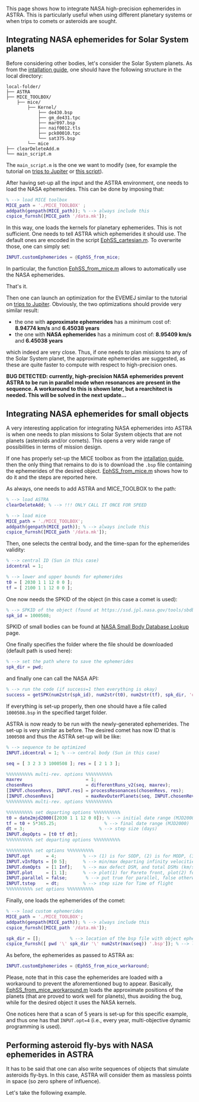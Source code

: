This page shows how to integrate NASA high-precision ephemerides in ASTRA. This is particularly useful when using different planetary systems or when trips to comets or asteroids are sought.

## Integrating NASA ephemerides for Solar System planets

Before considering other bodies, let's consider the Solar System planets. As from the [intallation guide](./install.md), one should have the following structure in the local directory:

```pgsql
local-folder/
├── ASTRA
├── MICE_TOOLBOX/
    ├── mice/
        ├── Kernel/
            ├── de430.bsp
            ├── gm_de431.tpc
            ├── mar097.bsp
            ├── naif0012.tls
            ├── pck00010.tpc
            └── sat375.bsp
        └── mice
├── clearDeleteAdd.m
└── main_script.m
```

The ```main_script.m``` is the one we want to modify (see, for example the tutorial on [trips to Jupiter](./trips_to_jupiter.md) or <a href="https://github.com/andreabellome/astra/blob/main/astra_with_custom_eph_mice.m" target="_blank">this script</a>).

After having set-up all the input and the ASTRA environment, one needs to load the NASA ephemerides. This can be done by imposing that:

```matlab
% --> load MICE toolbox
MICE_path = './MICE_TOOLBOX' ;
addpath(genpath(MICE_path)); % --> always include this
cspice_furnsh([MICE_path '/data.mk']);
```

In this way, one loads the kernels for planetary ephemerides. This is not sufficient. One needs to tell ASTRA which ephemerides it should use. The default ones are encoded in the script <a href="https://github.com/andreabellome/astra/blob/main/ASTRA/Ephemerides%20%26%20constants/Solar%20System/EphSS_cartesian.m" target="_blank">EphSS_cartesian.m</a>. To overwrite those, one can simply set:

```matlab
INPUT.customEphemerides = @EphSS_from_mice;
```

In particular, the function <a href="https://github.com/andreabellome/astra/blob/main/ASTRA/Ephemerides%20%26%20constants/Eph_MICE_interface/EphSS_from_mice.m" target="_blank">EphSS_from_mice.m</a> allows to automatically use the NASA ephemerides.

That's it. 

Then one can launch an optimization for the EVEMEJ similar to the tutorial on [trips to Jupiter](./trips_to_jupiter.md). Obviously, the two optimizations should provide very similar result:

- the one with **approximate ephemerides** has a minimum cost of: **8.94774 km/s** and **6.45038 years**
- the one with **NASA ephemerides** has a minimum cost of: **8.95409 km/s**  and **6.45038 years**

which indeed are very close. Thus, if one needs to plan missions to any of the Solar System planet, the approximate ephemerides are suggested, as these are quite faster to compute with respect to high-precision ones.

**BUG DETECTED: currently, high-precision NASA ephemerides prevent ASTRA to be run in parallel mode when resonances are present in the sequence. A workaround to this is shown later, but a rearchitect is needed. This will be solved in the next update...**

## Integrating NASA ephemerides for small objects

A very interesting application for integrating NASA ephemerides into ASTRA is when one needs to plan missions to Solar System objects that are not planets (asteroids and/or comets). This opens a very wide range of possibilities in terms of mission design.

If one has properly set-up the MICE toolbox as from the [intallation guide](./install.md), then the only thing that remains to do is to download the ```.bsp``` file containing the ephemerides of the desired object. <a href="https://github.com/andreabellome/astra/blob/main/download_nasa_ephemerides.m" target="_blank">EphSS_from_mice.m</a> shows how to do it and the steps are reported here.

As always, one needs to add ASTRA and MICE_TOOLBOX to the path:

```matlab
% --> load ASTRA
clearDeleteAdd; % --> !!! ONLY CALL IT ONCE FOR SPEED

% --> load mice
MICE_path = './MICE_TOOLBOX';
addpath(genpath(MICE_path)); % --> always include this
cspice_furnsh([MICE_path '/data.mk']);
```

Then, one selects the central body, and the time-span for the ephemerides validity:

```matlab
% --> central ID (Sun in this case)
idcentral = 1;

% --> lower and upper bounds for ephemerides
t0 = [ 2030 1 1 12 0 0 ];
tf = [ 2100 1 1 12 0 0 ];
```

One now needs the SPKID of the object (in this case a comet is used):

```matlab
% --> SPKID of the object (found at https://ssd.jpl.nasa.gov/tools/sbdb_lookup.html#/)
spk_id = 1000508;
```

SPKID of small bodies can be found at <a href="https://ssd.jpl.nasa.gov/tools/sbdb_lookup.html#/" target="_blank">NASA Small Body Database Lookup</a> page.

One finally specifies the folder where the file should be downloaded (default path is used here):

```matlab
% --> set the path where to save the ephemerides
spk_dir = pwd;
```

and finally one can call the NASA API:

```matlab
% --> run the code (if success=1 then everything is okay)
success = getSPK(num2str(spk_id), num2str(t0), num2str(tf), spk_dir, 'overwrite', 'on');
```

If everything is set-up properly, then one should have a file called ```1000508.bsp``` in the specified target folder.

ASTRA is now ready to be run with the newly-generated ephemerides. The set-up is very similar as before. The desired comet has now ID that is ```1000508``` and thus the ASTRA set-up will be like:

```matlab
% --> sequence to be optimized
INPUT.idcentral = 1; % --> central body (Sun in this case)

seq = [ 3 2 3 3 1000508 ]; res = [ 2 1 3 ];

%%%%%%%%%% multi-rev. options %%%%%%%%%%
maxrev                        = 1;                                                          % --> max. number of revolutions (round number)
chosenRevs                    = differentRuns_v2(seq, maxrev);                              % --> generate successive runs
[INPUT.chosenRevs, INPUT.res] = processResonances(chosenRevs, res);                         % --> process the resonances options
[INPUT.chosenRevs]            = maxRevOuterPlanets(seq, INPUT.chosenRevs, INPUT.idcentral); % --> only zero revs. on outer planets
%%%%%%%%%% multi-rev. options %%%%%%%%%%

%%%%%%%%%% set departing options %%%%%%%%%%
t0 = date2mjd2000([2030 1 1 12 0 0]); % --> initial date range (MJD2000)
tf = t0 + 5*365.25;                  % --> final date range (MJD2000)
dt = 3;                            % --> step size (days)
INPUT.depOpts = [t0 tf dt];
%%%%%%%%%% set departing options %%%%%%%%%%

%%%%%%%%%% set options %%%%%%%%%%
INPUT.opt      = 4;          % --> (1) is for SODP, (2) is for MODP, (3) is for DATES - SODP, (4) is for YEARS - MODP
INPUT.vInfOpts = [0 5];      % --> min/max departing infinity velocities (km/s)
INPUT.dsmOpts  = [1 Inf];    % --> max defect DSM, and total DSMs (km/s)
INPUT.plot     = [1 1];      % --> plot(1) for Pareto front, plot(2) for best traj. DV
INPUT.parallel = false;       % --> put true for parallel, false otherwise
INPUT.tstep    = dt;         % --> step size for Time of flight            
%%%%%%%%%% set options %%%%%%%%%%
```

Finally, one loads the ephemerides of the comet:

```matlab
% --> load custom ephemerides
MICE_path = './MICE_TOOLBOX';
addpath(genpath(MICE_path)); % --> always include this
cspice_furnsh([MICE_path '/data.mk']);

spk_dir = [];           % --> location of the bsp file with object ephemerides (if empty, then the current directory is used)
cspice_furnsh([ pwd '\' spk_dir '\' num2str(max(seq)) '.bsp']); % --> load the object ephemerides
```

As before, the ephemerides as passed to ASTRA as:

```matlab
INPUT.customEphemerides = @EphSS_from_mice_workaround;
```

Please, note that in this case the ephemerides are loaded with a workaround to prevent the aforementioned bug to appear. Basically, <a href="https://github.com/andreabellome/astra/blob/main/ASTRA/Ephemerides%20%26%20constants/Eph_MICE_interface/EphSS_from_mice_workaround.m" target="_blank">EphSS_from_mice_workaround.m</a> loads the approximate positions of the planets (that are proved to work well for planets), thus avoiding the bug, while for the desired object it uses the NASA kernels.

One notices here that a scan of 5 years is set-up for this specific example, and thus one has that ```INPUT.opt=4``` (i.e., every year, multi-objective dynamic programming is used).

## Performing asteroid fly-bys with NASA ephemerides in ASTRA

It has to be said that one can also write sequences of objects that simulate asteroids fly-bys. In this case, ASTRA will consider them as massless points in space (so zero sphere of influence). 

Let's take the following example. 
